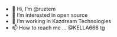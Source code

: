 - 👋 Hi, I’m @ruztem
- 👀 I’m interested in open source
- 🌱 I’m working in Kazdream Technologies
- 📫 How to reach me ... @KELLA666 tg

<!---
ruztem/ruztem is a ✨ special ✨ repository because its `README.md` (this file) appears on your GitHub profile.
You can click the Preview link to take a look at your changes.
--->
